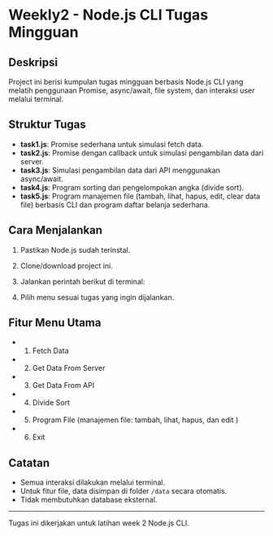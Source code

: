 # Weekly2 - Node.js CLI Tugas Mingguan

## Deskripsi

Project ini berisi kumpulan tugas mingguan berbasis Node.js CLI yang melatih penggunaan Promise, async/await, file system, dan interaksi user melalui terminal.

## Struktur Tugas

- **task1.js**: Promise sederhana untuk simulasi fetch data.
- **task2.js**: Promise dengan callback untuk simulasi pengambilan data dari server.
- **task3.js**: Simulasi pengambilan data dari API menggunakan async/await.
- **task4.js**: Program sorting dan pengelompokan angka (divide sort).
- **task5.js**: Program manajemen file (tambah, lihat, hapus, edit, clear data file) berbasis CLI dan program daftar belanja sederhana.

## Cara Menjalankan

1. Pastikan Node.js sudah terinstal.
2. Clone/download project ini.
3. Jalankan perintah berikut di terminal:

4. Pilih menu sesuai tugas yang ingin dijalankan.

## Fitur Menu Utama

- 1. Fetch Data
- 2. Get Data From Server
- 3. Get Data From API
- 4. Divide Sort
- 5. Program File (manajemen file: tambah, lihat, hapus, dan edit )
- 6. Exit

## Catatan

- Semua interaksi dilakukan melalui terminal.
- Untuk fitur file, data disimpan di folder `/data` secara otomatis.
- Tidak membutuhkan database eksternal.

---

Tugas ini dikerjakan untuk latihan week 2 Node.js CLI.
